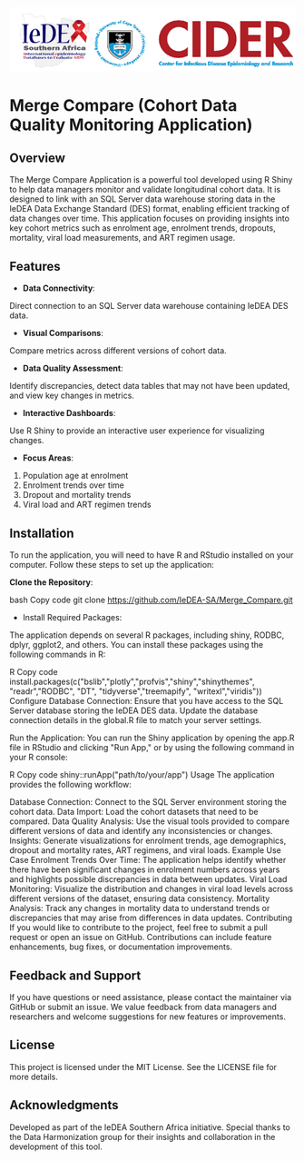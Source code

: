 <p align="center">
    <img src="www/logo2.png">
</p>

# Merge Compare (Cohort Data Quality Monitoring Application)
## Overview
The Merge Compare Application is a powerful tool developed using R Shiny to help data managers monitor and validate longitudinal cohort data. It is designed to link with an SQL Server data warehouse storing data in the IeDEA Data Exchange Standard (DES) format, enabling efficient tracking of data changes over time. This application focuses on providing insights into key cohort metrics such as enrolment age, enrolment trends, dropouts, mortality, viral load measurements, and ART regimen usage.

## Features
- **Data Connectivity**:

Direct connection to an SQL Server data warehouse containing IeDEA DES data.
- **Visual Comparisons**:

Compare metrics across different versions of cohort data.
- **Data Quality Assessment**:

Identify discrepancies, detect data tables that may not have been updated, and view key changes in metrics.
- **Interactive Dashboards**:

Use R Shiny to provide an interactive user experience for visualizing changes.
- **Focus Areas**:

1. Population age at enrolment
2. Enrolment trends over time
3. Dropout and mortality trends
4. Viral load and ART regimen trends
## Installation
To run the application, you will need to have R and RStudio installed on your computer. Follow these steps to set up the application:

**Clone the Repository**:

bash
Copy code
git clone https://github.com/IeDEA-SA/Merge_Compare.git 
- Install Required Packages:

The application depends on several R packages, including shiny, RODBC, dplyr, ggplot2, and others. You can install these packages using the following commands in R:

R
Copy code
install.packages(c("bslib","plotly","profvis","shiny","shinythemes", "readr","RODBC", "DT", "tidyverse","treemapify", "writexl","viridis"))
Configure Database Connection: Ensure that you have access to the SQL Server database storing the IeDEA DES data. Update the database connection details in the global.R file to match your server settings.

Run the Application: You can run the Shiny application by opening the app.R file in RStudio and clicking "Run App," or by using the following command in your R console:

R
Copy code
shiny::runApp("path/to/your/app")
Usage
The application provides the following workflow:

Database Connection: Connect to the SQL Server environment storing the cohort data.
Data Import: Load the cohort datasets that need to be compared.
Data Quality Analysis: Use the visual tools provided to compare different versions of data and identify any inconsistencies or changes.
Insights: Generate visualizations for enrolment trends, age demographics, dropout and mortality rates, ART regimens, and viral loads.
Example Use Case
Enrolment Trends Over Time: The application helps identify whether there have been significant changes in enrolment numbers across years and highlights possible discrepancies in data between updates.
Viral Load Monitoring: Visualize the distribution and changes in viral load levels across different versions of the dataset, ensuring data consistency.
Mortality Analysis: Track any changes in mortality data to understand trends or discrepancies that may arise from differences in data updates.
Contributing
If you would like to contribute to the project, feel free to submit a pull request or open an issue on GitHub. Contributions can include feature enhancements, bug fixes, or documentation improvements.

## Feedback and Support
If you have questions or need assistance, please contact the maintainer via GitHub or submit an issue. We value feedback from data managers and researchers and welcome suggestions for new features or improvements.

## License
This project is licensed under the MIT License. See the LICENSE file for more details.

## Acknowledgments
Developed as part of the IeDEA Southern Africa initiative.
Special thanks to the Data Harmonization group for their insights and collaboration in the development of this tool.
